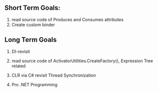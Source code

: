 ## Short Term Goals:

1. read source code of Produces and Consumes attributes
2. Create custom binder


## Long Term Goals


1. DI-revisit

2. read source code of ActivatorUtilities.CreateFactory(), Expression Tree related

3. CLR via C# revisit Thread Synchronization

4. Pro .NET  Programming 